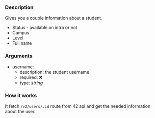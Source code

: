 ### Description

Gives you a couple information about a student.

- Status - available on intra or not
- Campus
- Level
- Full name

### Arguments

- username:
  - description: the student username
  - required: ❌
  - type: _string_

### How it works

It fetch `/v2/users/:id` route from 42 api and get the needed information about the user.
